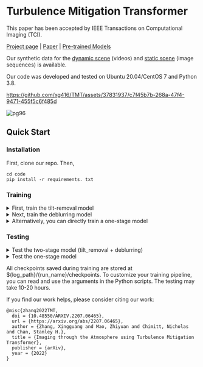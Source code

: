 # Turbulence Mitigation Transformer

This paper has been accepted by IEEE Transactions on Computational Imaging (TCI). 

[Project page](https://xg416.github.io/TMT/) | [Paper](https://arxiv.org/abs/2207.06465) | [Pre-trained Models](https://drive.google.com/drive/folders/1qKgpjH2EdZrnvEraIsMAW1Y3BiosQtvn?usp=drive_link)

Our synthetic data for the [dynamic scene](https://app.box.com/s/q6l9mcyl73r5apwwat05xlf16zf7sua4) (videos) and [static scene](https://app.box.com/s/c5wdsnxe0ax75e723jz8gk0dpai5zb7i) (image sequences) is available.

Our code was developed and tested on Ubuntu 20.04/CentOS 7 and Python 3.8.

https://github.com/xg416/TMT/assets/37831937/c7f45b7b-268a-47f4-9471-455f5c6f485d

![pg96](https://github.com/xg416/TMT/assets/37831937/143b22d0-102c-4845-a4b9-9b314ebaa10d)

## Quick Start
### Installation
First, clone our repo. Then,
```
cd code
pip install -r requirements. txt
```

### Training 
<details>
<summary>First, train the tilt-removal model</summary>

For the *dynamic scene modality*, run the following:
```
python train_tilt_dynamic.py --train_path ${your_training_data_path} --val_path ${your_validation_data_path} --log_path ${path_for_log_files}
```

Similarly, for the *static scene modality*, run the following:
```
python train_tilt_static.py --train_path ${your_training_data_path} --val_path ${your_validation_data_path} --log_path ${path_for_log_files}
```
</details>

<details>
<summary>Next, train the deblurring model</summary>

For the *dynamic scene modality*, run the following:
```
python train_TMT_dynamic_2stage.py --path_tilt ${your_tilt_removal_model_path} --train_path ${your_training_data_path} --val_path ${your_validation_data_path} --log_path ${path_for_log_files} --run_name ${your_exp_name}
```

Similarly, for the *static scene modality*, run the following:
```
python train_TMT_static_2stage.py --path_tilt ${your_tilt_removal_model_path} --train_path ${your_training_data_path} --val_path ${your_validation_data_path} --log_path ${path_for_log_files} --run_name ${your_exp_name}
```
</details>

<details>
<summary>Alternatively, you can directly train a one-stage model</summary>

For the *dynamic scene modality*, run the following:
```
python train_TMT_dynamic.py --train_path ${your_training_data_path} --val_path ${your_validation_data_path} --log_path ${path_for_log_files} --run_name ${your_exp_name}
```

Similarly, for the *static scene modality*, run the following:
```
python train_TMT_static.py --train_path ${your_training_data_path} --val_path ${your_validation_data_path} --log_path ${path_for_log_files} --run_name ${your_exp_name}
```
</details>

### Testing 
<details>
<summary>Test the two-stage model (tilt_removal + deblurring)</summary>

For the *dynamic scene modality*, run the following:
```
python test_TMT_dynamic_2stage.py --path_tilt ${your_tilt_removal_model_path} --model_path ${your_deblurring_model_path} --data_path ${your_validation_data_path} --result_path ${path_to_save_results}
```

Similarly, for the *static scene modality*, run the following:
```
python test_TMT_static_2stage.py --path_tilt ${your_tilt_removal_model_path} --model_path ${your_deblurring_model_path} --data_path ${your_validation_data_path} --result_path ${path_to_save_results}
```
</details>

<details>
<summary>Test the one-stage model</summary>

For the *dynamic scene modality*, run the following:
```
python test_TMT_dynamic.py --model_path ${your_model_path} --data_path ${your_validation_data_path} --result_path ${path_to_save_results}
```

Similarly, for the *static scene modality*, run the following:
```
python test_TMT_static.py --model_path ${your_model_path} --data_path ${your_validation_data_path} --result_path ${path_to_save_results}
```
</details>

All checkpoints saved during training are stored at ${log_path}/{run_name}/checkpoints. To customize your training pipeline, you can read and use the arguments in the Python scripts.
The testing may take 10-20 hours.

If you find our work helps, please consider citing our work:
```
@misc{zhang2022TMT,
  doi = {10.48550/ARXIV.2207.06465},
  url = {https://arxiv.org/abs/2207.06465},
  author = {Zhang, Xingguang and Mao, Zhiyuan and Chimitt, Nicholas and Chan, Stanley H.},
  title = {Imaging through the Atmosphere using Turbulence Mitigation Transformer},
  publisher = {arXiv},
  year = {2022}
}
```
